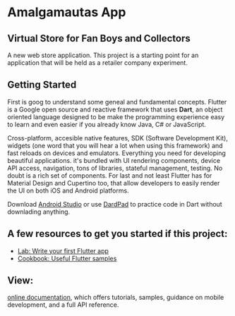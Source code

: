 # Amalgamautas App 
## Virtual Store for Fan Boys and Collectors

A new web store application. 
This project is a starting point for an application that will be held as a retailer company experiment.

## Getting Started

First is goog to understand some geneal and fundamental concepts. Flutter is a Google open source and reactive framework that uses **Dart**, an object oriented language designed to be make the programming experience easy to learn and even easier if you already know Java, C# or JavaScript. 

Cross-platform, accesible native features, SDK (Software Development Kit), widgets (one word that you will hear a lot when using this framework) and fast reloads on devices and emulators. Everything you need for developing beautiful applications. it's bundled with UI rendering components, device API access, navigation, tons of libraries, stateful management, testing. No doubt is a rich set of components. For last and not least Flutter has for Material Design and Cupertino too, that allow developers to easily render the UI on both iOS and Android platforms. 

Download [Android Studio](https://developer.android.com/studio) or use [DardPad](https://dartpad.dev/?null_safety=true) to practice code in Dart without downlading anything.


## A few resources to get you started if this project:



- [Lab: Write your first Flutter app](https://flutter.dev/docs/get-started/codelab)
- [Cookbook: Useful Flutter samples](https://flutter.dev/docs/cookbook)

## View:
[online documentation](https://flutter.dev/docs), which offers tutorials,
samples, guidance on mobile development, and a full API reference.




